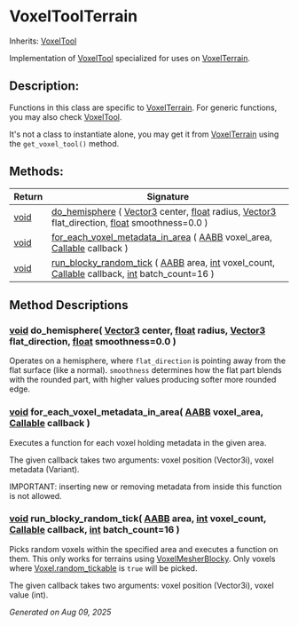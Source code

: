 # VoxelToolTerrain

Inherits: [VoxelTool](VoxelTool.md)

Implementation of [VoxelTool](VoxelTool.md) specialized for uses on [VoxelTerrain](VoxelTerrain.md).

## Description: 

Functions in this class are specific to [VoxelTerrain](VoxelTerrain.md). For generic functions, you may also check [VoxelTool](VoxelTool.md).

It's not a class to instantiate alone, you may get it from [VoxelTerrain](VoxelTerrain.md) using the `get_voxel_tool()` method.

## Methods: 


Return     | Signature                                                                                                                                                                                                                                                                                                                                                                                            
---------- | -----------------------------------------------------------------------------------------------------------------------------------------------------------------------------------------------------------------------------------------------------------------------------------------------------------------------------------------------------------------------------------------------------
[void](#)  | [do_hemisphere](#i_do_hemisphere) ( [Vector3](https://docs.godotengine.org/en/stable/classes/class_vector3.html) center, [float](https://docs.godotengine.org/en/stable/classes/class_float.html) radius, [Vector3](https://docs.godotengine.org/en/stable/classes/class_vector3.html) flat_direction, [float](https://docs.godotengine.org/en/stable/classes/class_float.html) smoothness=0.0 )     
[void](#)  | [for_each_voxel_metadata_in_area](#i_for_each_voxel_metadata_in_area) ( [AABB](https://docs.godotengine.org/en/stable/classes/class_aabb.html) voxel_area, [Callable](https://docs.godotengine.org/en/stable/classes/class_callable.html) callback )                                                                                                                                                 
[void](#)  | [run_blocky_random_tick](#i_run_blocky_random_tick) ( [AABB](https://docs.godotengine.org/en/stable/classes/class_aabb.html) area, [int](https://docs.godotengine.org/en/stable/classes/class_int.html) voxel_count, [Callable](https://docs.godotengine.org/en/stable/classes/class_callable.html) callback, [int](https://docs.godotengine.org/en/stable/classes/class_int.html) batch_count=16 )  
<p></p>

## Method Descriptions

### [void](#)<span id="i_do_hemisphere"></span> **do_hemisphere**( [Vector3](https://docs.godotengine.org/en/stable/classes/class_vector3.html) center, [float](https://docs.godotengine.org/en/stable/classes/class_float.html) radius, [Vector3](https://docs.godotengine.org/en/stable/classes/class_vector3.html) flat_direction, [float](https://docs.godotengine.org/en/stable/classes/class_float.html) smoothness=0.0 ) 

Operates on a hemisphere, where `flat_direction` is pointing away from the flat surface (like a normal). `smoothness` determines how the flat part blends with the rounded part, with higher values producing softer more rounded edge.

### [void](#)<span id="i_for_each_voxel_metadata_in_area"></span> **for_each_voxel_metadata_in_area**( [AABB](https://docs.godotengine.org/en/stable/classes/class_aabb.html) voxel_area, [Callable](https://docs.godotengine.org/en/stable/classes/class_callable.html) callback ) 

Executes a function for each voxel holding metadata in the given area.

The given callback takes two arguments: voxel position (Vector3i), voxel metadata (Variant).

IMPORTANT: inserting new or removing metadata from inside this function is not allowed.

### [void](#)<span id="i_run_blocky_random_tick"></span> **run_blocky_random_tick**( [AABB](https://docs.godotengine.org/en/stable/classes/class_aabb.html) area, [int](https://docs.godotengine.org/en/stable/classes/class_int.html) voxel_count, [Callable](https://docs.godotengine.org/en/stable/classes/class_callable.html) callback, [int](https://docs.godotengine.org/en/stable/classes/class_int.html) batch_count=16 ) 

Picks random voxels within the specified area and executes a function on them. This only works for terrains using [VoxelMesherBlocky](VoxelMesherBlocky.md). Only voxels where [Voxel.random_tickable](https://docs.godotengine.org/en/stable/classes/class_voxel.html#class-voxel-property-random-tickable) is `true` will be picked.

The given callback takes two arguments: voxel position (Vector3i), voxel value (int).

_Generated on Aug 09, 2025_
